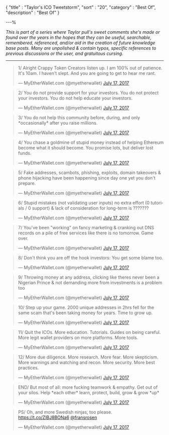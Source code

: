 {
"title"       : "Taylor's ICO Tweetstorm",
"sort"        : "20",
"category"    : "Best Of",
"description" : "Best Of"
}

---%



*This is part of a series where Taylor pull's sweet comments she's made or found over the years in the hopes that they can be useful, searchable, remembered, referenced, and/or aid in the creation of future knowledge base posts. Many are unpolished & contain typos, specific references to previous discussions or the user, and gratuitous cursing.*

---

<blockquote class="twitter-tweet" data-lang="en"><p lang="en" dir="ltr">1/ Alright Crappy Token Creators listen up. I am 100% out of patience. It&#39;s 10am. I haven&#39;t slept. And you are going to get to hear me rant.</p>&mdash; MyEtherWallet.com (@myetherwallet) <a href="https://twitter.com/myetherwallet/status/886997735911546880">July 17, 2017</a></blockquote>

<blockquote class="twitter-tweet" data-conversation="none" data-lang="en"><p lang="en" dir="ltr">2/ You do not provide support for your investors. You do not protect your investors. You do not help educate your investors.</p>&mdash; MyEtherWallet.com (@myetherwallet) <a href="https://twitter.com/myetherwallet/status/886997773630844928">July 17, 2017</a></blockquote>

<blockquote class="twitter-tweet" data-conversation="none" data-lang="en"><p lang="en" dir="ltr">3/ You do not help this community before, during, and only *occasionally* after you raise millions.</p>&mdash; MyEtherWallet.com (@myetherwallet) <a href="https://twitter.com/myetherwallet/status/886997821164986369">July 17, 2017</a></blockquote>

<blockquote class="twitter-tweet" data-lang="en"><p lang="en" dir="ltr">4/ You chase a goldmine of stupid money instead of helping Ethereum become what it should become. You promise lots, but deliver lost funds.</p>&mdash; MyEtherWallet.com (@myetherwallet) <a href="https://twitter.com/myetherwallet/status/886997887967608832">July 17, 2017</a></blockquote>

<blockquote class="twitter-tweet" data-conversation="none" data-lang="en"><p lang="en" dir="ltr">5/ Fake addresses, scambots, phishing, exploits, domain takeovers &amp; phone hijacking have been happening since day one yet you don&#39;t prepare.</p>&mdash; MyEtherWallet.com (@myetherwallet) <a href="https://twitter.com/myetherwallet/status/886998012139978752">July 17, 2017</a></blockquote>

<blockquote class="twitter-tweet" data-conversation="none" data-lang="en"><p lang="en" dir="ltr">6/ Stupid mistakes (not validating user inputs) no extra effort (0 tutorials / 0 support) &amp; lack of consideration for long-term is ???????</p>&mdash; MyEtherWallet.com (@myetherwallet) <a href="https://twitter.com/myetherwallet/status/886998219867136004">July 17, 2017</a></blockquote>

<blockquote class="twitter-tweet" data-conversation="none" data-lang="en"><p lang="en" dir="ltr">7/ You&#39;ve been &quot;working&quot; on fancy marketing &amp; cranking out DNS records on a pile of free services like there is no tomorrow. Game over.</p>&mdash; MyEtherWallet.com (@myetherwallet) <a href="https://twitter.com/myetherwallet/status/886998333864108032">July 17, 2017</a></blockquote>

<blockquote class="twitter-tweet" data-conversation="none" data-lang="en"><p lang="en" dir="ltr">8/ Don&#39;t think you are off the hook investors: You get some blame too.</p>&mdash; MyEtherWallet.com (@myetherwallet) <a href="https://twitter.com/myetherwallet/status/886998381922369536">July 17, 2017</a></blockquote>

<blockquote class="twitter-tweet" data-conversation="none" data-lang="en"><p lang="en" dir="ltr">9/ Throwing money at any address, clicking like theres never been a Nigerian Prince &amp; not demanding more from investments is a problem too</p>&mdash; MyEtherWallet.com (@myetherwallet) <a href="https://twitter.com/myetherwallet/status/886998534448336901">July 17, 2017</a></blockquote>

<blockquote class="twitter-tweet" data-conversation="none" data-lang="en"><p lang="en" dir="ltr">10/ Step up your game. 2000 unique addresses in 2hrs fell for the same scam that&#39;s been taking money for years. Time to grow up.</p>&mdash; MyEtherWallet.com (@myetherwallet) <a href="https://twitter.com/myetherwallet/status/886998610524516352">July 17, 2017</a></blockquote>

<blockquote class="twitter-tweet" data-conversation="none" data-lang="en"><p lang="en" dir="ltr">11/ Quit the ICOs. More education. Tutorials. Guides on being careful. More legit wallet providers on more platforms. More tools.</p>&mdash; MyEtherWallet.com (@myetherwallet) <a href="https://twitter.com/myetherwallet/status/886998668187811840">July 17, 2017</a></blockquote>


<blockquote class="twitter-tweet" data-conversation="none" data-lang="en"><p lang="en" dir="ltr">12/ More due diligence. More research. More fear. More skepticism. More warnings and watching and recon. More security. More best practices.</p>&mdash; MyEtherWallet.com (@myetherwallet) <a href="https://twitter.com/myetherwallet/status/886998900166467584">July 17, 2017</a></blockquote>


<blockquote class="twitter-tweet" data-conversation="none" data-lang="en"><p lang="en" dir="ltr">END/ But most of all: more fucking teamwork &amp; empathy. Get out of your silos. Help *each other* learn, protect, build, grow &amp; grow *up*</p>&mdash; MyEtherWallet.com (@myetherwallet) <a href="https://twitter.com/myetherwallet/status/886999023911030784">July 17, 2017</a></blockquote>

<blockquote class="twitter-tweet" data-conversation="none" data-lang="en"><p lang="en" dir="ltr">PS/ Oh, and more Swedish ninjas, too please. <a href="https://t.co/ZlBJ8BONa6">https://t.co/ZlBJ8BONa6</a> <a href="https://twitter.com/fransrosen">@fransrosen</a></p>&mdash; MyEtherWallet.com (@myetherwallet) <a href="https://twitter.com/myetherwallet/status/886999145814282241">July 17, 2017</a></blockquote>


<script async src="//platform.twitter.com/widgets.js" charset="utf-8"></script>
